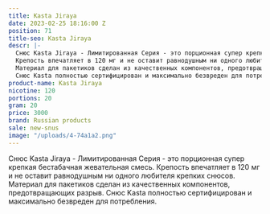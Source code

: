 ```yaml
---
title: Kasta Jiraya
date: 2023-02-25 18:16:00 Z
position: 71
title-seo: Kasta Jiraya
descr: |-
  Снюс Kasta Jiraya - Лимитированная Серия - это порционная супер крепкая бестабачная жевательная смесь.
  Крепость впечатляет в 120 мг и не оставит равнодушным ни одного любителя крепких снюсов.
  Материал для пакетиков сделан из качественных компонентов, предотвращающих разрыв.
  Снюс Kasta полностью сертифицирован и максимально безвреден для потребления.
product-name: Kasta Jiraya
nicotine: 120
portions: 20
gram: 20
price: 3000
brand: Russian products
sale: new-snus
image: "/uploads/4-74a1a2.png"
---
```


Снюс Kasta Jiraya - Лимитированная Серия - это порционная супер крепкая бестабачная жевательная смесь.
Крепость впечатляет в 120 мг и не оставит равнодушным ни одного любителя крепких снюсов.
Материал для пакетиков сделан из качественных компонентов, предотвращающих разрыв.
Снюс Kasta полностью сертифицирован и максимально безвреден для потребления.